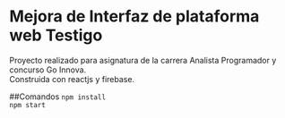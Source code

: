 # Mejora de Interfaz de plataforma web Testigo

Proyecto realizado para asignatura de la carrera Analista Programador y concurso Go Innova. <br>
Construida con reactjs y firebase.

##Comandos
`npm install` <br>
`npm start`

